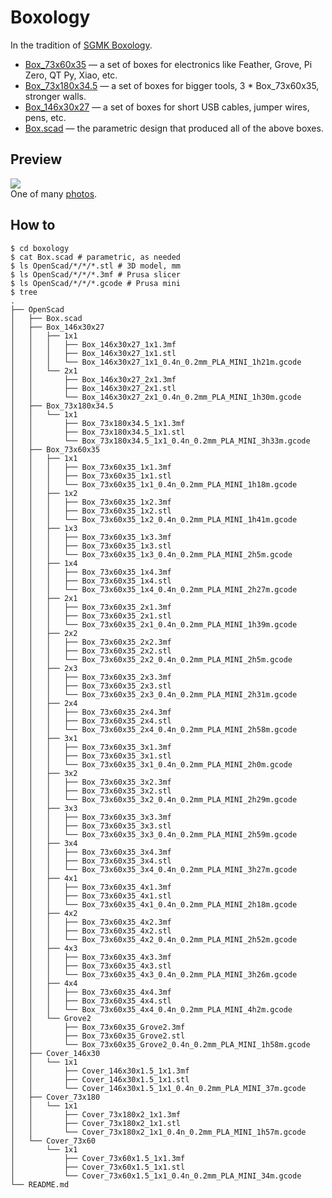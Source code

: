 # Boxology
In the tradition of [SGMK Boxology](https://wiki.sgmk-ssam.ch/index.php/Boxology).

- [Box_73x60x35](OpenScad/Box_73x60x35) — a set of boxes for electronics like Feather, Grove, Pi Zero, QT Py, Xiao, etc.
- [Box_73x180x34.5](OpenScad/Box_73x180x34.5) — a set of boxes for bigger tools, 3 * Box_73x60x35, stronger walls.
- [Box_146x30x27](OpenScad/Box_146x30x27) — a set of boxes for short USB cables, jumper wires, pens, etc.
- [Box.scad](OpenScad/Box.scad) — the parametric design that produced all of the above boxes.

## Preview
<img src="https://live.staticflickr.com/65535/54169023418_5afeb15fe2.jpg"/><br/>
One of many [photos](https://flickr.com/photos/tamberg/albums/72177720322230844/with/54153425718).

## How to
```console
$ cd boxology
$ cat Box.scad # parametric, as needed
$ ls OpenScad/*/*/*.stl # 3D model, mm
$ ls OpenScad/*/*/*.3mf # Prusa slicer
$ ls OpenScad/*/*/*.gcode # Prusa mini
$ tree
.
├── OpenScad
│   ├── Box.scad
│   ├── Box_146x30x27
│   │   ├── 1x1
│   │   │   ├── Box_146x30x27_1x1.3mf
│   │   │   ├── Box_146x30x27_1x1.stl
│   │   │   └── Box_146x30x27_1x1_0.4n_0.2mm_PLA_MINI_1h21m.gcode
│   │   └── 2x1
│   │       ├── Box_146x30x27_2x1.3mf
│   │       ├── Box_146x30x27_2x1.stl
│   │       └── Box_146x30x27_2x1_0.4n_0.2mm_PLA_MINI_1h30m.gcode
│   ├── Box_73x180x34.5
│   │   └── 1x1
│   │       ├── Box_73x180x34.5_1x1.3mf
│   │       ├── Box_73x180x34.5_1x1.stl
│   │       └── Box_73x180x34.5_1x1_0.4n_0.2mm_PLA_MINI_3h33m.gcode
│   ├── Box_73x60x35
│   │   ├── 1x1
│   │   │   ├── Box_73x60x35_1x1.3mf
│   │   │   ├── Box_73x60x35_1x1.stl
│   │   │   └── Box_73x60x35_1x1_0.4n_0.2mm_PLA_MINI_1h18m.gcode
│   │   ├── 1x2
│   │   │   ├── Box_73x60x35_1x2.3mf
│   │   │   ├── Box_73x60x35_1x2.stl
│   │   │   └── Box_73x60x35_1x2_0.4n_0.2mm_PLA_MINI_1h41m.gcode
│   │   ├── 1x3
│   │   │   ├── Box_73x60x35_1x3.3mf
│   │   │   ├── Box_73x60x35_1x3.stl
│   │   │   └── Box_73x60x35_1x3_0.4n_0.2mm_PLA_MINI_2h5m.gcode
│   │   ├── 1x4
│   │   │   ├── Box_73x60x35_1x4.3mf
│   │   │   ├── Box_73x60x35_1x4.stl
│   │   │   └── Box_73x60x35_1x4_0.4n_0.2mm_PLA_MINI_2h27m.gcode
│   │   ├── 2x1
│   │   │   ├── Box_73x60x35_2x1.3mf
│   │   │   ├── Box_73x60x35_2x1.stl
│   │   │   └── Box_73x60x35_2x1_0.4n_0.2mm_PLA_MINI_1h39m.gcode
│   │   ├── 2x2
│   │   │   ├── Box_73x60x35_2x2.3mf
│   │   │   ├── Box_73x60x35_2x2.stl
│   │   │   └── Box_73x60x35_2x2_0.4n_0.2mm_PLA_MINI_2h5m.gcode
│   │   ├── 2x3
│   │   │   ├── Box_73x60x35_2x3.3mf
│   │   │   ├── Box_73x60x35_2x3.stl
│   │   │   └── Box_73x60x35_2x3_0.4n_0.2mm_PLA_MINI_2h31m.gcode
│   │   ├── 2x4
│   │   │   ├── Box_73x60x35_2x4.3mf
│   │   │   ├── Box_73x60x35_2x4.stl
│   │   │   └── Box_73x60x35_2x4_0.4n_0.2mm_PLA_MINI_2h58m.gcode
│   │   ├── 3x1
│   │   │   ├── Box_73x60x35_3x1.3mf
│   │   │   ├── Box_73x60x35_3x1.stl
│   │   │   └── Box_73x60x35_3x1_0.4n_0.2mm_PLA_MINI_2h0m.gcode
│   │   ├── 3x2
│   │   │   ├── Box_73x60x35_3x2.3mf
│   │   │   ├── Box_73x60x35_3x2.stl
│   │   │   └── Box_73x60x35_3x2_0.4n_0.2mm_PLA_MINI_2h29m.gcode
│   │   ├── 3x3
│   │   │   ├── Box_73x60x35_3x3.3mf
│   │   │   ├── Box_73x60x35_3x3.stl
│   │   │   └── Box_73x60x35_3x3_0.4n_0.2mm_PLA_MINI_2h59m.gcode
│   │   ├── 3x4
│   │   │   ├── Box_73x60x35_3x4.3mf
│   │   │   ├── Box_73x60x35_3x4.stl
│   │   │   └── Box_73x60x35_3x4_0.4n_0.2mm_PLA_MINI_3h27m.gcode
│   │   ├── 4x1
│   │   │   ├── Box_73x60x35_4x1.3mf
│   │   │   ├── Box_73x60x35_4x1.stl
│   │   │   └── Box_73x60x35_4x1_0.4n_0.2mm_PLA_MINI_2h18m.gcode
│   │   ├── 4x2
│   │   │   ├── Box_73x60x35_4x2.3mf
│   │   │   ├── Box_73x60x35_4x2.stl
│   │   │   └── Box_73x60x35_4x2_0.4n_0.2mm_PLA_MINI_2h52m.gcode
│   │   ├── 4x3
│   │   │   ├── Box_73x60x35_4x3.3mf
│   │   │   ├── Box_73x60x35_4x3.stl
│   │   │   └── Box_73x60x35_4x3_0.4n_0.2mm_PLA_MINI_3h26m.gcode
│   │   ├── 4x4
│   │   │   ├── Box_73x60x35_4x4.3mf
│   │   │   ├── Box_73x60x35_4x4.stl
│   │   │   └── Box_73x60x35_4x4_0.4n_0.2mm_PLA_MINI_4h2m.gcode
│   │   └── Grove2
│   │       ├── Box_73x60x35_Grove2.3mf
│   │       ├── Box_73x60x35_Grove2.stl
│   │       └── Box_73x60x35_Grove2_0.4n_0.2mm_PLA_MINI_1h58m.gcode
│   ├── Cover_146x30
│   │   └── 1x1
│   │       ├── Cover_146x30x1.5_1x1.3mf
│   │       ├── Cover_146x30x1.5_1x1.stl
│   │       └── Cover_146x30x1.5_1x1_0.4n_0.2mm_PLA_MINI_37m.gcode
│   ├── Cover_73x180
│   │   └── 1x1
│   │       ├── Cover_73x180x2_1x1.3mf
│   │       ├── Cover_73x180x2_1x1.stl
│   │       └── Cover_73x180x2_1x1_0.4n_0.2mm_PLA_MINI_1h57m.gcode
│   └── Cover_73x60
│       └── 1x1
│           ├── Cover_73x60x1.5_1x1.3mf
│           ├── Cover_73x60x1.5_1x1.stl
│           └── Cover_73x60x1.5_1x1_0.4n_0.2mm_PLA_MINI_34m.gcode
└── README.md
```
